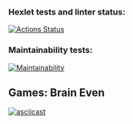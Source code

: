 ### Hexlet tests and linter status:
[![Actions Status](https://github.com/gituser00001/php-project-lvl1/workflows/hexlet-check/badge.svg)](https://github.com/gituser00001/php-project-lvl1/actions)
### Maintainability tests:
[![Maintainability](https://api.codeclimate.com/v1/badges/675940c20299c4c5d3da/maintainability)](https://codeclimate.com/github/gituser00001/php-project-lvl1/maintainability)

## Games: Brain Even
[![asciicast](https://asciinema.org/a/JjByeTlEGIFF9BZInvXVdXljv.svg)](https://asciinema.org/a/JjByeTlEGIFF9BZInvXVdXljv)